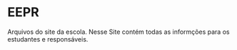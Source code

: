 # EEPR
 Arquivos do site da escola.
 Nesse Site contém todas as informções para os estudantes e responsáveis.
